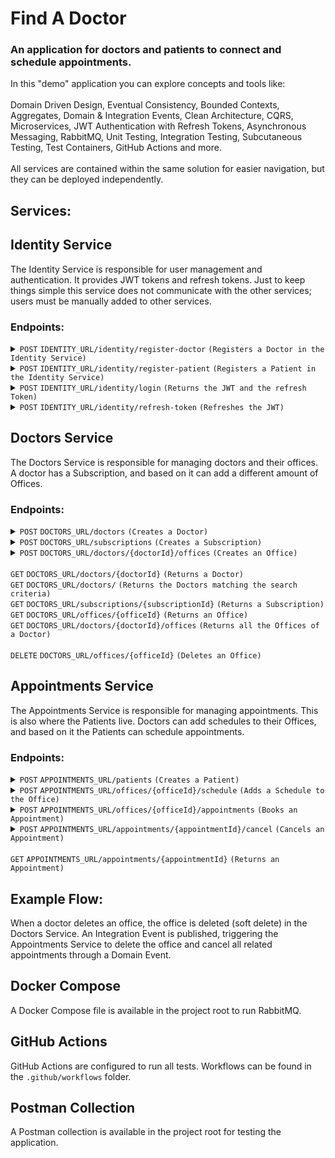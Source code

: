 # Find A Doctor

### An application for doctors and patients to connect and schedule appointments.

In this "demo" application you can explore concepts and tools like: 
<br/>
<br/>
Domain Driven Design, Eventual Consistency, Bounded Contexts, Aggregates, Domain & Integration Events, Clean Architecture, CQRS, Microservices, JWT Authentication with Refresh Tokens, Asynchronous Messaging, 
RabbitMQ, Unit Testing, Integration Testing, Subcutaneous Testing, Test Containers, GitHub Actions and more.
<br/>
<br/>
All services are contained within the same solution for easier navigation, but they can be deployed independently.

## Services:

## Identity Service

The Identity Service is responsible for user management and authentication. It provides JWT tokens and refresh tokens. Just to keep things simple
this service does not communicate with the other services; users must be manually added to other services.

### Endpoints:

<details>
 <summary><code>POST</code> <code>IDENTITY_URL/identity/register-doctor</code> <code>(Registers a Doctor in the Identity Service)</code></summary>

```
{
    "userName" : "doctor", 
    "email" : "doctor@doctor.com",
    "password" : "MyPass1!"
}
```
</details>

<details>
 <summary><code>POST</code> <code>IDENTITY_URL/identity/register-patient</code> <code>(Registers a Patient in the Identity Service)</code></summary>

```
{
  "userName": "patient",
  "email": "patient@patient.com",
  "password": "MyPass1!"
}
```
</details>

<details>
 <summary><code>POST</code> <code>IDENTITY_URL/identity/login</code> <code>(Returns the JWT and the refresh Token)</code></summary>

```
{
  "userName": "patient",
  "password": "MyPass1!"
}
```
</details>

<details>
 <summary><code>POST</code> <code>IDENTITY_URL/identity/refresh-token</code> <code>(Refreshes the JWT)</code></summary>

```
{
  "token": "",
  "refreshToken": ""
}
```
</details>

## Doctors Service

The Doctors Service is responsible for managing doctors and their offices. A doctor has a Subscription, and based on it can add a different amount of Offices.

### Endpoints:

<details>
 <summary><code>POST</code> <code>DOCTORS_URL/doctors</code> <code>(Creates a Doctor)</code></summary>

```
{
  "firstName": "Doctor",
  "lastName": "Dre",
  "speciality": 2
}
```
</details>

<details>
 <summary><code>POST</code> <code>DOCTORS_URL/subscriptions</code> <code>(Creates a Subscription)</code></summary>

```
{
  "subscriptionType": 2
}
```
</details>

<details>
 <summary><code>POST</code> <code>DOCTORS_URL/doctors/{doctorId}/offices</code> <code>(Creates an Office)</code></summary>

```
{
  "state": "",
  "city": "",
  "street": "",
  "streetNumber": "",
  "zipCode": ""
}
```
</details>
<br/>
 <summary><code>GET</code> <code>DOCTORS_URL/doctors/{doctorId}</code> <code>(Returns a Doctor)</code></summary>
 <summary><code>GET</code> <code>DOCTORS_URL/doctors/</code> <code>(Returns the Doctors matching the search criteria)</code></summary>
 <summary><code>GET</code> <code>DOCTORS_URL/subscriptions/{subscriptionId}</code> <code>(Returns a Subscription)</code></summary>
 <summary><code>GET</code> <code>DOCTORS_URL/offices/{officeId}</code> <code>(Returns an Office)</code></summary>
 <summary><code>GET</code> <code>DOCTORS_URL/doctors/{doctorId}/offices</code> <code>(Returns all the Offices of a Doctor)</code></summary>
<br/>
 <summary><code>DELETE</code> <code>DOCTORS_URL/offices/{officeId}</code> <code>(Deletes an Office)</code></summary>

## Appointments Service

The Appointments Service is responsible for managing appointments. This is also where the Patients live. Doctors can add schedules to their Offices, and based on it the Patients can schedule appointments.

### Endpoints:

<details>
 <summary><code>POST</code> <code>APPOINTMENTS_URL/patients</code> <code>(Creates a Patient)</code></summary>

```
{
}
```
</details>

<details>
 <summary><code>POST</code> <code>APPOINTMENTS_URL/offices/{officeId}/schedule</code> <code>(Adds a Schedule to the Office)</code></summary>

```
{
  "workingCalendar": [
    {
      "date": "2024-12-06T00:00:00",
      "timeRange": {
        "start": "2024-12-06T10:00:00",
        "end": "2024-12-06T18:00:00"
      }
    }
  ]
}
```
</details>

<details>
 <summary><code>POST</code> <code>APPOINTMENTS_URL/offices/{officeId}/appointments</code> <code>(Books an Appointment)</code></summary>

```
{
  "dateTime": "2024-12-06T10:00:00"
}
```
</details>

<details>
 <summary><code>POST</code> <code>APPOINTMENTS_URL/appointments/{appointmentId}/cancel</code> <code>(Cancels an Appointment)</code></summary>

```
{
}
```
</details>
<br/>
 <summary><code>GET</code> <code>APPOINTMENTS_URL/appointments/{appointmentId}</code> <code>(Returns an Appointment)</code></summary>

## Example Flow:

When a doctor deletes an office, the office is deleted (soft delete) in the Doctors Service.
An Integration Event is published, triggering the Appointments Service to delete the office and cancel all related appointments through a Domain Event.

## Docker Compose
A Docker Compose file is available in the project root to run RabbitMQ.

## GitHub Actions

GitHub Actions are configured to run all tests. Workflows can be found in the `.github/workflows` folder.

## Postman Collection
A Postman collection is available in the project root for testing the application.

